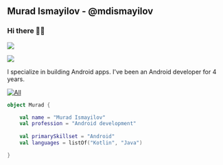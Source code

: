 ## Murad Ismayilov - @mdismayilov
### Hi there 👋🏻

![](https://github-readme-stats.vercel.app/api?username=ismayilovmurad&show_icons=true&count_private=true)

![](https://github-readme-stats.vercel.app/api/top-langs/?username=ismayilovmurad&layout=compact)

I specialize in building Android apps. I've been an Android developer for 4 years.

[![All](https://img.shields.io/badge/All-My_Links-blue?style=for-the-badge)](https://taplink.cc/mdismayilov)

```kotlin
object Murad {

    val name = "Murad Ismayilov"
    val profession = "Android development"
 
    val primarySkillset = "Android"
    val languages = listOf("Kotlin", "Java")

}
```
